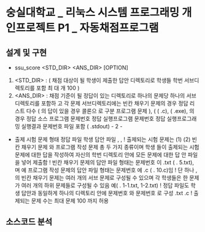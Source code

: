 # 숭실대학교 _ 리눅스 시스템 프로그래밍 개인프로젝트 P1 _ 자동채점프로그램

## 설계 및 구현

- ssu_score <STD_DIR> <ANS_DIR> [OPTION]
 1) <STD_DIR> : ( 채점 대상이 될 학생이 제출한 답안 디렉토리로 학생들 학번 서브디렉토리를 포함 최
대 개 100 )
2) <ANS_DIR> : 채점 기준이 될 정답이 있는 디렉토리로 하나의 문제당 하나의 서브디렉토리를 포함하
고 각 문제 서브디렉토리에는 빈칸 채우기 문제의 경우 정답 리스트 다수 ( 의 답이 있을 경우 콜론으
로 구분 프로그램 문제 ), ( ( .c), ( .exe), 의 경우 정답 소스 프로그램 문제번호 정답 실행프로그램 문제번호
정답 실행프로그래밍 실행결과 문제번호 파일 포함 ( .stdout) - 2 -
- 출제 시험 문제 형태 정답 파일 학생 답안 파일 , , 
! 출제되는 시험 문제는 (1) (2) 빈칸 채우기 문제 와 프로그램 작성 문제 총 두 가지 종류이며 학생
들이 출제되는 시험문제에 대한 답을 작성하여 자신의 학번 디렉토리 안에 모든 문제에 대한 답
안 파일을 넣어 제출함
! 빈칸 채우기 문제의 답안 파일 형태는 문제번호 이 .txt ( . 5.txt), 며 예 프로그램 작성 문제의 답안 
파일 형태는 문제번호 에 .c ( . 10.c)임
! 단 하나 , 의 빈칸 채우기 문제는 여러 개의 서브 문제로 구성될 수 있으며 각 학생들은 한 문제가 
여러 개의 하위 문제들로 구성될 수 있음 예( . 1-1.txt, 1-2.txt)
! 정답 파일도 학생 답안과 동일하게 하나의 디렉토리 안에 문제번호 와 문제번호 로 구성 .txt .c 
! 출제되는 문제 수는 최대 문제 100 까지 허용

## 소스코드 분석

